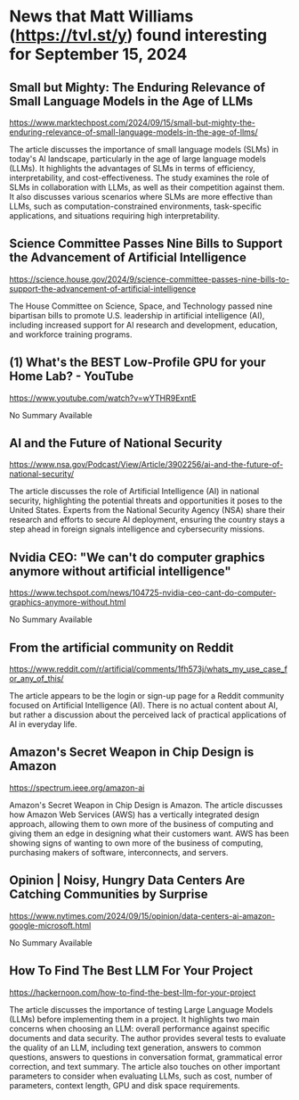 # News that Matt Williams (https://tvl.st/y) found interesting for September 15, 2024

## Small but Mighty: The Enduring Relevance of Small Language Models in the Age of LLMs
<a href="https://www.marktechpost.com/2024/09/15/small-but-mighty-the-enduring-relevance-of-small-language-models-in-the-age-of-llms/" target="_blank">https://www.marktechpost.com/2024/09/15/small-but-mighty-the-enduring-relevance-of-small-language-models-in-the-age-of-llms/</a>

The article discusses the importance of small language models (SLMs) in today's AI landscape, particularly in the age of large language models (LLMs). It highlights the advantages of SLMs in terms of efficiency, interpretability, and cost-effectiveness. The study examines the role of SLMs in collaboration with LLMs, as well as their competition against them. It also discusses various scenarios where SLMs are more effective than LLMs, such as computation-constrained environments, task-specific applications, and situations requiring high interpretability.

## Science Committee Passes Nine Bills to Support the Advancement of Artificial Intelligence
<a href="https://science.house.gov/2024/9/science-committee-passes-nine-bills-to-support-the-advancement-of-artificial-intelligence" target="_blank">https://science.house.gov/2024/9/science-committee-passes-nine-bills-to-support-the-advancement-of-artificial-intelligence</a>

The House Committee on Science, Space, and Technology passed nine bipartisan bills to promote U.S. leadership in artificial intelligence (AI), including increased support for AI research and development, education, and workforce training programs.

## (1) What's the BEST Low-Profile GPU for your Home Lab? - YouTube
<a href="https://www.youtube.com/watch?v=wYTHR9ExntE" target="_blank">https://www.youtube.com/watch?v=wYTHR9ExntE</a>

No Summary Available

## AI and the Future of National Security
<a href="https://www.nsa.gov/Podcast/View/Article/3902256/ai-and-the-future-of-national-security/" target="_blank">https://www.nsa.gov/Podcast/View/Article/3902256/ai-and-the-future-of-national-security/</a>

The article discusses the role of Artificial Intelligence (AI) in national security, highlighting the potential threats and opportunities it poses to the United States. Experts from the National Security Agency (NSA) share their research and efforts to secure AI deployment, ensuring the country stays a step ahead in foreign signals intelligence and cybersecurity missions.

## Nvidia CEO: "We can't do computer graphics anymore without artificial intelligence"
<a href="https://www.techspot.com/news/104725-nvidia-ceo-cant-do-computer-graphics-anymore-without.html" target="_blank">https://www.techspot.com/news/104725-nvidia-ceo-cant-do-computer-graphics-anymore-without.html</a>

No Summary Available

## From the artificial community on Reddit
<a href="https://www.reddit.com/r/artificial/comments/1fh573j/whats_my_use_case_for_any_of_this/" target="_blank">https://www.reddit.com/r/artificial/comments/1fh573j/whats_my_use_case_for_any_of_this/</a>

The article appears to be the login or sign-up page for a Reddit community focused on Artificial Intelligence (AI). There is no actual content about AI, but rather a discussion about the perceived lack of practical applications of AI in everyday life.

## Amazon's Secret Weapon in Chip Design is Amazon
<a href="https://spectrum.ieee.org/amazon-ai" target="_blank">https://spectrum.ieee.org/amazon-ai</a>

Amazon's Secret Weapon in Chip Design is Amazon. The article discusses how Amazon Web Services (AWS) has a vertically integrated design approach, allowing them to own more of the business of computing and giving them an edge in designing what their customers want. AWS has been showing signs of wanting to own more of the business of computing, purchasing makers of software, interconnects, and servers.

## Opinion | Noisy, Hungry Data Centers Are Catching Communities by Surprise
<a href="https://www.nytimes.com/2024/09/15/opinion/data-centers-ai-amazon-google-microsoft.html" target="_blank">https://www.nytimes.com/2024/09/15/opinion/data-centers-ai-amazon-google-microsoft.html</a>

No Summary Available

## How To Find The Best LLM For Your Project
<a href="https://hackernoon.com/how-to-find-the-best-llm-for-your-project" target="_blank">https://hackernoon.com/how-to-find-the-best-llm-for-your-project</a>

The article discusses the importance of testing Large Language Models (LLMs) before implementing them in a project. It highlights two main concerns when choosing an LLM: overall performance against specific documents and data security. The author provides several tests to evaluate the quality of an LLM, including text generation, answers to common questions, answers to questions in conversation format, grammatical error correction, and text summary. The article also touches on other important parameters to consider when evaluating LLMs, such as cost, number of parameters, context length, GPU and disk space requirements.

